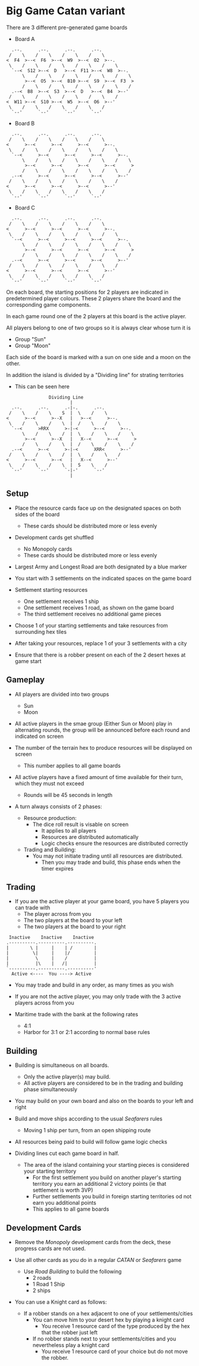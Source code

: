 # Big Game Catan variant

There are 3 different pre-generated game boards


* Board A

```
  .--.      .--.      .--.      .--.
 /    \    /    \    /    \    /    \
<  F4  >--<  F6  >--<  W9  >--<  O2  >--.
 \    /    \    /    \    /    \    /    \
  `--<  S12 >--<  D   >--<  F11 >--<  W8  >--.
      \    /    \    /    \    /    \    /    \
       >--<  O5  >--<  B10 >--<  S9  >--<  F3  >
      /    \    /    \    /    \    /    \    /
  .--<  B8  >--<  S3  >--<  D   >--<  B4  >--'
 /    \    /    \    /    \    /    \    /
<  W11 >--<  S10 >--<  W5  >--<  O6  >--'
 \    /    \    /    \    /    \    /
  `--'      `--'      `--'      `--'
```


* Board B

```
  .--.      .--.      .--.      .--.
 /    \    /    \    /    \    /    \
<      >--<      >--<      >--<      >--.
 \    /    \    /    \    /    \    /    \
  `--<      >--<      >--<      >--<      >--.
      \    /    \    /    \    /    \    /    \
       >--<      >--<      >--<      >--<      >
      /    \    /    \    /    \    /    \    /
  .--<      >--<      >--<      >--<      >--'
 /    \    /    \    /    \    /    \    /
<      >--<      >--<      >--<      >--'
 \    /    \    /    \    /    \    /
  `--'      `--'      `--'      `--'
```

* Board C

```
  .--.      .--.      .--.      .--.
 /    \    /    \    /    \    /    \
<      >--<      >--<      >--<      >--.
 \    /    \    /    \    /    \    /    \
  `--<      >--<      >--<      >--<      >--.
      \    /    \    /    \    /    \    /    \
       >--<      >--<      >--<      >--<      >
      /    \    /    \    /    \    /    \    /
  .--<      >--<      >--<      >--<      >--'
 /    \    /    \    /    \    /    \    /
<      >--<      >--<      >--<      >--'
 \    /    \    /    \    /    \    /
  `--'      `--'      `--'      `--'
```

On each board, the starting positions for 2 players are indicated in
predetermined player colours. These 2 players share the board and the
corresponding game components.

In each game round one of the 2 players at this board is the active player.

All players belong to one of two groups so it is always clear whose turn it is
* Group "Sun"
* Group "Moon"

Each side of the board is marked with a sun on one side and a moon on the other.

In addition the island is divided by a "Dividing line" for strating territories
* This can be seen here

```
                Dividing Line
                        |
  .--.      .--.      .-|-.      .--.
 /    \    /    \    S  |  \    /    \
<      >--<      >--X   |   >--<      >--.
 \    /    \    /    \  |  /    \    /    \
  `--<      >RRX      >-|-<      >--<      >--.
      \    /    \    /  |  \    /    \    /    \
       >--<      >--X   |   X--<      >--<      >
      /    \    /    \  |  /    \    /    \    /
  .--<      >--<      >-|-<      XRR<      >--'
 /    \    /    \    /  |  \    /    \    /
<      >--<      >--<   |   X--<      >--'
 \    /    \    /    \  |  S    \    /
  `--'      `--'      `-|-'      `--'
                        |
```

## Setup

* Place the resource cards face up on the designated spaces on both sides of the
  board
  * These cards should be distributed more or less evenly

* Development cards get shuffled
  * No Monopoly cards
  * These cards should be distributed more or less evenly

* Largest Army and Longest Road are both designated by a blue marker

* You start with 3 settlements on the indicated spaces on the game board

* Settlement starting resources
  * One settlement receives 1 ship
  * One settlement receives 1 road, as shown on the game board
  * The third settlement receives no additional game pieces

* Choose 1 of your starting settlements and take resources from surrounding hex
  tiles

* After taking your resources, replace 1 of your 3 settlements with a city

* Ensure that there is a robber present on each of the 2 desert hexes at game
  start

## Gameplay

* All players are divided into two groups
  * Sun
  * Moon
* All active players in the smae group (Either Sun or Moon) play in alternating
  rounds, the group will be announced before each round and indicated on screen

* The number of the terrain hex to produce resources will be displayed on screen
  * This number applies to all game boards

* All active players have a fixed amount of time available for their turn, which
  they must not exceed
  * Rounds will be 45 seconds in length

* A turn always consists of 2 phases:
  * Resource production:
    * The dice roll result is visable on screen
      * It applies to all players
      * Resources are distributed automatically
      * Logic checks ensure the resources are distributed correctly
  * Trading and Building:
    * You may not initiate trading until all resources are distributed.
      * Then you may trade and build, this phase ends when the timer expires

## Trading

* If you are the active player at your game board, you have 5 players you can
  trade with
  * The player across from you
  * The two players at the board to your left
  * The two players at the board to your right

```
 Inactive    Inactive    Inactive
.----------.----------.----------.
|        \ |     |    | /        |
|         \|     |    |/         |
|          \     |    /          |
|          |\    |   /|          |
`----------.----------.----------'
  Active <----  You ----> Active
```

* You may trade and build in any order, as many times as you wish

* If you are not the active player, you may only trade with the 3 active players
  across from you

* Maritime trade with the bank at the following rates
  * 4:1
  * Harbor for 3:1 or 2:1 according to normal base rules

## Building

* Building is simultaneous on all boards.
  * Only the active player(s) may build.
  * All active players are considered to be in the trading and building phase
    simultaneously

* You may build on your own board and also on the boards to your left and right

* Build and move ships according to the usual *Seafarers* rules
  * Moving 1 ship per turn, from an open shipping route

* All resources being paid to build will follow game logic checks

* Dividing lines cut each game board in half.
  * The area of the island containing your starting pieces is considered your
    starting territory
    * For the first settlement you build on another player's starting territory
      you earn an additional 2 victory points (ie that settlement is worth 3VP)
    * Further settlements you build in foreign starting territories od not earn
      you additional points
    * This applies to all game boards

## Development Cards

* Remove the *Monopoly* development cards from the deck, these progress cards
  are not used.

* Use all other cards as you do in a regular *CATAN* or *Seafarers* game
  * Use *Road Building* to build the following
    * 2 roads
    * 1 Road 1 Ship
    * 2 ships

* You can use a Knight card as follows:
  * If a robber stands on a hex adjacent to one of your settlements/cities
    * You can move him to your desert hex by playing a knight card
      * You receive 1 resource card of the type produced by the hex that the
        robber just left
    * If no robber stands next to your settlements/cities and you nevertheless
      play a knight card
        * You receive 1 resource card of your choice but do not move the robber.


